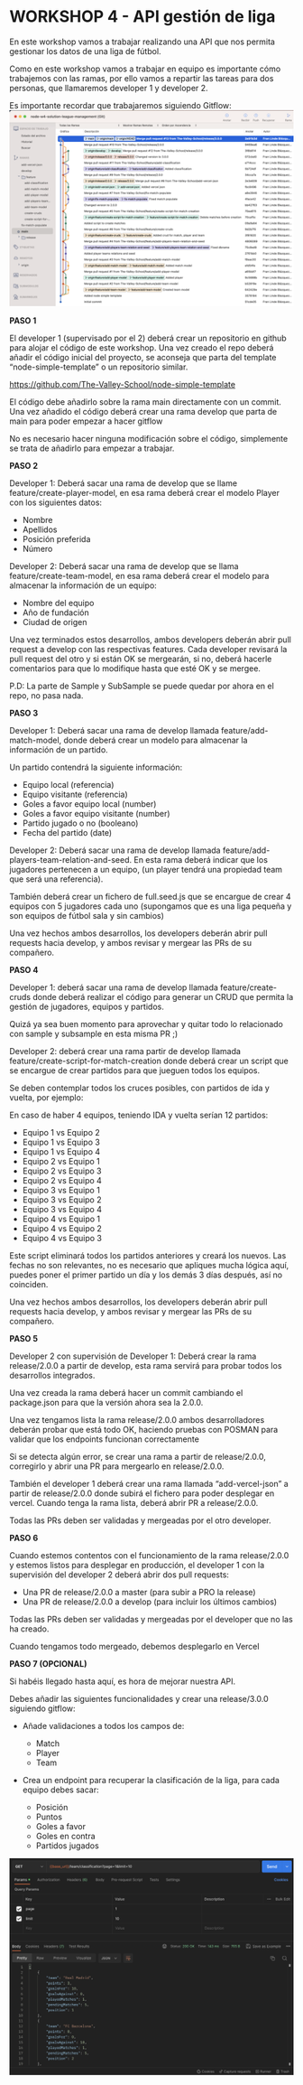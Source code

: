 # WORKSHOP 4 - API gestión de liga

En este workshop vamos a trabajar realizando una API que nos permita gestionar los datos de una liga de fútbol.

Como en este workshop vamos a trabajar en equipo es importante cómo trabajemos con las ramas, por ello vamos a repartir las tareas para dos personas, que llamaremos developer 1 y developer 2.

Es importante recordar que trabajaremos siguiendo Gitflow:
![gitflow](/assets/gitflow.png)

**PASO 1**

El developer 1 (supervisado por el 2) deberá crear un repositorio en github para alojar el código de este workshop. Una vez creado el repo deberá añadir el código inicial del proyecto, se aconseja que parta del template “node-simple-template” o un repositorio similar.

<https://github.com/The-Valley-School/node-simple-template>

El código debe añadirlo sobre la rama main directamente con un commit. Una vez añadido el código deberá crear una rama develop que parta de main para poder empezar a hacer gitflow

No es necesario hacer ninguna modificación sobre el código, simplemente se trata de añadirlo para empezar a trabajar.

**PASO 2**

Developer 1: Deberá sacar una rama de develop que se llame feature/create-player-model, en esa rama deberá crear el modelo Player con los siguientes datos:

- Nombre
- Apellidos
- Posición preferida
- Número

Developer 2: Deberá sacar una rama de develop que se llama feature/create-team-model, en esa rama deberá crear el modelo para almacenar la información de un equipo:

- Nombre del equipo
- Año de fundación
- Ciudad de origen

Una vez terminados estos desarrollos, ambos developers deberán abrir pull request a develop con las respectivas features. Cada developer revisará la pull request del otro y si están OK se mergearán, si no, deberá hacerle comentarios para que lo modifique hasta que esté OK y se mergee.

P.D: La parte de Sample y SubSample se puede quedar por ahora en el repo, no pasa nada.

**PASO 3**

Developer 1: Deberá sacar una rama de develop llamada feature/add-match-model, donde deberá crear un modelo para almacenar la información de un partido.

Un partido contendrá la siguiente información:

- Equipo local (referencia)
- Equipo visitante (referencia)
- Goles a favor equipo local (number)
- Goles a favor equipo visitante (number)
- Partido jugado o no (booleano)
- Fecha del partido (date)

Developer 2: Deberá sacar una rama de develop llamada feature/add-players-team-relation-and-seed. En esta rama deberá indicar que los jugadores pertenecen a un equipo, (un player tendrá una propiedad team que será una referencia).

También deberá crear un fichero de full.seed.js que se encargue de crear 4 equipos con 5 jugadores cada uno (supongamos que es una liga pequeña y son equipos de fútbol sala y sin cambios)

Una vez hechos ambos desarrollos, los developers deberán abrir pull requests hacia develop, y ambos revisar y mergear las PRs de su compañero.

**PASO 4**

Developer 1: deberá sacar una rama de develop llamada feature/create-cruds donde deberá realizar el código para generar un CRUD que permita la gestión de jugadores, equipos y partidos.

Quizá ya sea buen momento para aprovechar y quitar todo lo relacionado con sample y subsample en esta misma PR ;)

Developer 2: deberá crear una rama partir de develop llamada feature/create-script-for-match-creation donde deberá crear un script que se encargue de crear partidos para que jueguen todos los equipos.

Se deben contemplar todos los cruces posibles, con partidos de ida y vuelta, por ejemplo:

En caso de haber 4 equipos, teniendo IDA y vuelta serían 12 partidos:

- Equipo 1 vs Equipo 2
- Equipo 1 vs Equipo 3
- Equipo 1 vs Equipo 4
- Equipo 2 vs Equipo 1
- Equipo 2 vs Equipo 3
- Equipo 2 vs Equipo 4
- Equipo 3 vs Equipo 1
- Equipo 3 vs Equipo 2
- Equipo 3 vs Equipo 4
- Equipo 4 vs Equipo 1
- Equipo 4 vs Equipo 2
- Equipo 4 vs Equipo 3

Este script eliminará todos los partidos anteriores y creará los nuevos. Las fechas no son relevantes, no es necesario que apliques mucha lógica aquí, puedes poner el primer partido un día y los demás 3 días después, así no coinciden.

Una vez hechos ambos desarrollos, los developers deberán abrir pull requests hacia develop, y ambos revisar y mergear las PRs de su compañero.

**PASO 5**

Developer 2 con supervisión de Developer 1: Deberá crear la rama release/2.0.0 a partir de develop, esta rama servirá para probar todos los desarrollos integrados.

Una vez creada la rama deberá hacer un commit cambiando el package.json para que la versión ahora sea la 2.0.0.

Una vez tengamos lista la rama release/2.0.0 ambos desarrolladores deberán probar que está todo OK, haciendo pruebas con POSMAN para validar que los endpoints funcionan correctamente

Si se detecta algún error, se crear una rama a partir de release/2.0.0, corregirlo y abrir una PR para mergearlo en release/2.0.0.

También el developer 1 deberá crear una rama llamada “add-vercel-json” a partir de release/2.0.0 donde subirá el fichero para poder desplegar en vercel. Cuando tenga la rama lista, deberá abrir PR a release/2.0.0.

Todas las PRs deben ser validadas y mergeadas por el otro developer.

**PASO 6**

Cuando estemos contentos con el funcionamiento de la rama release/2.0.0 y estemos listos para desplegar en producción, el developer 1 con la supervisión del developer 2 deberá abrir dos pull requests:

- Una PR de release/2.0.0 a master (para subir a PRO la release)
- Una PR de release/2.0.0 a develop (para incluir los últimos cambios)

Todas las PRs deben ser validadas y mergeadas por el developer que no las ha creado.

Cuando tengamos todo mergeado, debemos desplegarlo en Vercel

**PASO 7 (OPCIONAL)**

Si habéis llegado hasta aquí, es hora de mejorar nuestra API.

Debes añadir las siguientes funcionalidades y crear una release/3.0.0 siguiendo gitflow:

- Añade validaciones a todos los campos de:
  - Match
  - Player
  - Team
- Crea un endpoint para recuperar la clasificación de la liga, para cada equipo debes sacar:

  - Posición
  - Puntos
  - Goles a favor
  - Goles en contra
  - Partidos jugados

![Untitled](/assets/Untitled.png)
